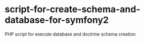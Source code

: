 # script-for-create-schema-and-database-for-symfony2
PHP script for execute database and doctrine schema creation
